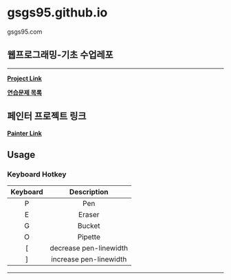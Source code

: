 # gsgs95.github.io
gsgs95.com

## 웹프로그래밍-기초 수업레포
---
**[Project Link](https://gsgs95.github.io "Project:Intro")**

**[연습문제 목록](https://gsgs95.github.io/practice "연습문제 목록")**

## 페인터 프로젝트 링크
**[Painter Link](https://gsgs95.github.io/painter.html "Project:Painter")**

## Usage
### Keyboard Hotkey
|Keyboard|Description|
|:-:|:-:|
|P|Pen|
|E|Eraser|
|G|Bucket|
|O|Pipette|
|[|decrease pen-linewidth|
|]|increase pen-linewidth|
---